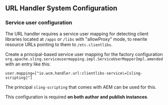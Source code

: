 ## URL Handler System Configuration

### Service user configuration

The URL handler requires a service user mapping for detecting client libraries located at `/apps` or `/libs` with "allowProxy" mode, to rewrite resource URLs pointing to them to `/etc.clientlibs`.

Create a principal-based service user mapping for the factory configuration `org.apache.sling.serviceusermapping.impl.ServiceUserMapperImpl.amended` with an entry like this:

```
user.mapping=["io.wcm.handler.url:clientlibs-service\=[sling-scripting]"]
```

The principal `sling-scripting` that comes with AEM can be used for this.

This configuration is required **on both author and publish instances**.
